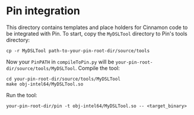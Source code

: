 # Pin integration

This directory contains templates and place holders for Cinnamon code to be integrated with Pin.  To start, copy the `MyDSLTool` directory to Pin's tools directory:

```shell-session
cp -r MyDSLTool path-to-your-pin-root-dir/source/tools
```

Now your `PinPATH` in `compileToPin.py` will be `your-pin-root-dir/source/tools/MyDSLTool`.  Compile the tool:

```shell-session
cd your-pin-root-dir/source/tools/MyDSLTool
make obj-intel64/MyDSLTool.so
```

Run the tool:

```shell-session
your-pin-root-dir/pin -t obj-intel64/MyDSLTool.so -- <target_binary>
```

